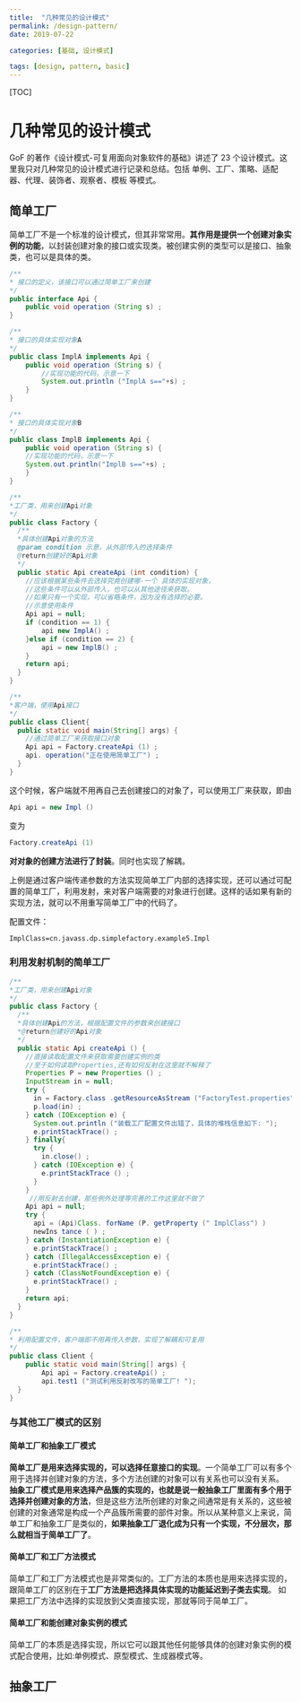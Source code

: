 ```yaml
---
title:  "几种常见的设计模式"
permalink: /design-pattern/
date: 2019-07-22

categories: [基础, 设计模式]

tags: [design, pattern, basic]
---
```


[TOC]

# 几种常见的设计模式

GoF 的著作《设计模式-可复用面向对象软件的基础》讲述了 23 个设计模式。这里我只对几种常见的设计模式进行记录和总结。包括 单例、工厂、策略、适配器、代理、装饰者、观察者、模板 等模式。

## 简单工厂

简单工厂不是一个标准的设计模式，但其非常常用。**其作用是提供一个创建对象实例的功能**，以封装创建对象的接口或实现类。被创建实例的类型可以是接口、抽象类，也可以是具体的类。

```java
/**
* 接口的定义，该接口可以通过简单工厂来创建
*/
public interface Api {
	public void operation (String s) ;
}

/**
* 接口的具体实现对象A
*/
public class ImplA implements Api {
	public void operation (String s) {
		//实现功能的代码，示意一下
		System.out.println ("ImplA s=="+s) ;
	}
}

/**
* 接口的具体实现对象B
*/
public class ImplB implements Api {
	public void operation (String s) {
    //实现功能的代码，示意一下
    System.out.println("ImplB s=="+s) ;
	}
}

/**
*工厂类，用来创建Api对象
*/
public class Factory {
  /**
  *具体创建Api对象的方法
  @param condition 示意，从外部传入的选择条件
  @return创建好的Api对象
  */
  public static Api createApi (int condition) {
    //应该根据某些条件去选择究竟创建哪-一个 具体的实现对象，
    //这些条件可以从外部传入，也可以从其他途径来获取。
    //如果只有一个实现，可以省略条件，因为没有选择的必要。
    //示意使用条件
    Api api = null;
    if (condition == 1) {
    	api new ImplA() ;
    }else if (condition == 2) {
    	api = new ImplB() ;
    }
    return api;
  }
}

/**
*客户端，使用Api接口
*/
public class Client{
  public static void main(String[] args) {
    //通过简单工厂来获取接口对象
    Api api = Factory.createApi (1) ;
    api. operation("正在使用简单工厂") ;
  }
}
```

这个时候，客户端就不用再自己去创建接口的对象了，可以使用工厂来获取，即由

```java
Api api = new Impl ()
```

变为

```java
Factory.createApi (1)
```

**对对象的创建方法进行了封装**。同时也实现了解耦。

上例是通过客户端传递参数的方法实现简单工厂内部的选择实现，还可以通过可配置的简单工厂，利用发射，来对客户端需要的对象进行创建。这样的话如果有新的实现方法，就可以不用重写简单工厂中的代码了。

配置文件：

```properties
ImplClass=cn.javass.dp.simplefactory.example5.Impl
```

### 利用发射机制的简单工厂

```java
/**
*工厂类，用来创建Api对象
*/
public class Factory {
  /**
  *具体创建Api的方法，根据配置文件的参数来创建接口
  *@return创建好的Api对象
  */
  public static Api createApi () {
    //直接读取配置文件来获取需要创建实例的类
    //至于如何读取Properties,还有如何反射在这里就不解释了
    Properties P = new Properties () ;
    InputStream in = null;
    try {
      in = Factory.class .getResourceAsStream ("FactoryTest.properties") ;
      p.load(in) ;
    } catch (IOException e) {
      System.out.println ("装载工厂配置文件出错了，具体的堆栈信息如下: ");
      e.printStackTrace() ;
    } finally{
      try {
        in.close() ;
      } catch (IOException e) {
        e.printStackTrace () ;
      }
    }
     //用反射去创建，那些例外处理等完善的工作这里就不做了
    Api api = null;
    try {
      api = (Api)Class. forName (P. getProperty (" ImplClass") )
      newIns tance ( ) ;
    } catch (InstantiationException e) {
      e.printStackTrace() ;
    } catch (IllegalAccessException e) {
      e.printStackTrace() ;
    } catch (ClassNotFoundException e) {
      e.printStackTrace() ;
    }
  	return api;
  }
}

/**
* 利用配置文件，客户端即不用再传入参数，实现了解耦和可复用
*/
public class Client {
	public static void main(String[] args) {
		Api api = Factory.createApi() ;
		api.test1 ("测试利用反射改写的简单工厂! ");
  }
}
```

### 与其他工厂模式的区别

#### 简单工厂和抽象工厂模式

**简单工厂是用来选择实现的，可以选择任意接口的实现**。一个简单工厂可以有多个用于选择并创建对象的方法，多个方法创建的对象可以有关系也可以没有关系。
**抽象工厂模式是用来选择产品簇的实现的，也就是说一般抽象工厂里面有多个用于选择并创建对象的方法**，但是这些方法所创建的对象之间通常是有关系的，这些被创建的对象通常是构成一个产品簇所需要的部件对象。所以从某种意义上来说，简单工厂和抽象工厂是类似的，**如果抽象工厂退化成为只有一个实现，不分层次，那么就相当于简单工厂了**。

#### 简单工厂和工厂方法模式
简单工厂和工厂方法模式也是非常类似的。工厂方法的本质也是用来选择实现的，跟简单工厂的区别在于**工厂方法是把选择具体实现的功能延迟到子类去实现**。
如果把工厂方法中选择的实现放到父类直接实现，那就等同于简单工厂。

#### 简单工厂和能创建对象实例的模式
简单工厂的本质是选择实现，所以它可以跟其他任何能够具体的创建对象实例的模式配合使用，比如:单例模式、原型模式、生成器模式等。

## 抽象工厂

